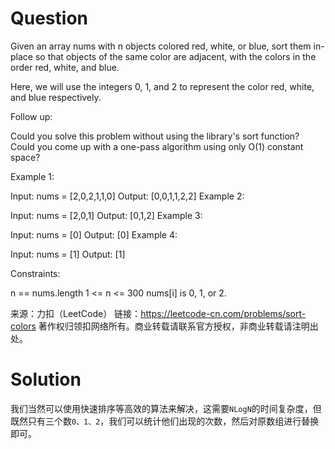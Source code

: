# Question

Given an array nums with n objects colored red, white, or blue, sort them in-place so that objects of the same color are adjacent, with the colors in the order red, white, and blue.

Here, we will use the integers 0, 1, and 2 to represent the color red, white, and blue respectively.

Follow up:

Could you solve this problem without using the library's sort function?
Could you come up with a one-pass algorithm using only O(1) constant space?


Example 1:

Input: nums = [2,0,2,1,1,0]
Output: [0,0,1,1,2,2]
Example 2:

Input: nums = [2,0,1]
Output: [0,1,2]
Example 3:

Input: nums = [0]
Output: [0]
Example 4:

Input: nums = [1]
Output: [1]


Constraints:

n == nums.length
1 <= n <= 300
nums[i] is 0, 1, or 2.

来源：力扣（LeetCode）
链接：https://leetcode-cn.com/problems/sort-colors
著作权归领扣网络所有。商业转载请联系官方授权，非商业转载请注明出处。

# Solution

我们当然可以使用快速排序等高效的算法来解决，这需要`NLogN`的时间复杂度，但既然只有三个数`0、1、2`，我们可以统计他们出现的次数，然后对原数组进行替换即可。
